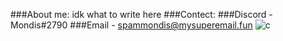 ###About me: idk what to write here
###Contect:
###Discord - Mondis#2790
###Email - spammondis@mysuperemail.fun
![c](https://media.discordapp.net/attachments/561669288029585413/749214579770261596/cat.gif)
